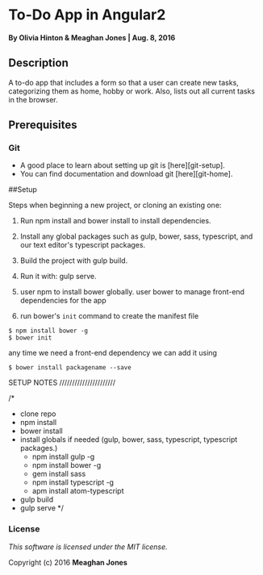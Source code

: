 # To-Do App in Angular2

#### By Olivia Hinton & Meaghan Jones | Aug. 8, 2016

## Description
A to-do app that includes a form so that a user can create new tasks, categorizing them as home, hobby or work. Also, lists out all current tasks in the browser.

## Prerequisites

### Git

- A good place to learn about setting up git is [here][git-setup].
- You can find documentation and download git [here][git-home].

##Setup 

Steps when beginning a new project, or cloning an existing one:
1. Run npm install and bower install to install dependencies.
2. Install any global packages such as gulp, bower, sass, typescript, and our text editor's typescript packages.
3. Build the project with gulp build.
4. Run it with: gulp serve.

1. user npm to install bower globally. user bower to manage front-end dependencies for the app
2. run bower's `init` command to create the manifest file
```
$ npm install bower -g
$ bower init
```
any time we need a front-end dependency we can add it using

```
$ bower install packagename --save
```
SETUP NOTES //////////////////////

/*
- clone repo
- npm install
- bower install
- install globals if needed (gulp, bower, sass, typescript, typescript packages.)
  - npm install gulp -g
  - npm install bower -g
  - gem install sass
  - npm install typescript -g
  - apm install atom-typescript
- gulp build
- gulp serve
*/

### License

*This software is licensed under the MIT license.*

Copyright (c) 2016 **Meaghan Jones**
